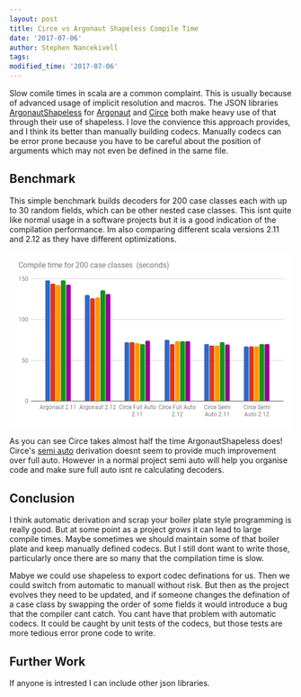 ```yaml
---
layout: post
title: Circe vs Argonaut Shapeless Compile Time
date: '2017-07-06'
author: Stephen Nancekivell
tags: 
modified_time: '2017-07-06'
---
```


Slow comile times in scala are a common complaint. This is usually because of advanced usage of implicit resolution and macros. The JSON libraries [ArgonautShapeless](https://github.com/alexarchambault/argonaut-shapeless) for [Argonaut](http://argonaut.io/) and [Circe](https://circe.github.io/circe/) both make heavy use of that through their use of shapeless. I love the convience this approach provides, and I think its better than manually building codecs. Manually codecs can be error prone because you have to be careful about the position of arguments which may not even be defined in the same file.

## Benchmark

This simple benchmark builds decoders for 200 case classes each with up to 30 random fields, which can be other nested case classes. This isnt quite like normal usage in a software projects but it is a good indication of the compilation performance. Im also comparing different scala versions 2.11 and 2.12 as they have different optimizations.

![chart](/assets/2017-07-06-circe-vs-argonaut.png)

As you can see Circe takes almost half the time ArgonautShapeless does! Circe's [semi auto](https://circe.github.io/circe/codec.html) derivation doesnt seem to provide much improvement over full auto. However in a normal project semi auto will help you organise code and make sure full auto isnt re calculating decoders.

## Conclusion
I think automatic derivation and scrap your boiler plate style programming is really good. But at some point as a project grows it can lead to large compile times. Maybe sometimes we should maintain some of that boiler plate and keep manually defined codecs. But I still dont want to write those, particularly once there are so many that the compilation time is slow.

Mabye we could use shapeless to export codec definations for us. Then we could switch from automatic to manuall without risk. But then as the project evolves they need to be updated, and if someone changes the defination of a case class by swapping the order of some fields it would introduce a bug that the compiler cant catch. You cant have that problem with automatic codecs. It could be caught by unit tests of the codecs, but those tests are more tedious error prone code to write.

## Further Work
If anyone is intrested I can include other json libraries.

